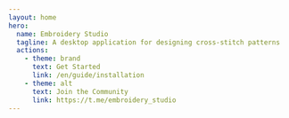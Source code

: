 ```yaml
---
layout: home
hero:
  name: Embroidery Studio
  tagline: A desktop application for designing cross-stitch patterns
  actions:
    - theme: brand
      text: Get Started
      link: /en/guide/installation
    - theme: alt
      text: Join the Community
      link: https://t.me/embroidery_studio
---
```


